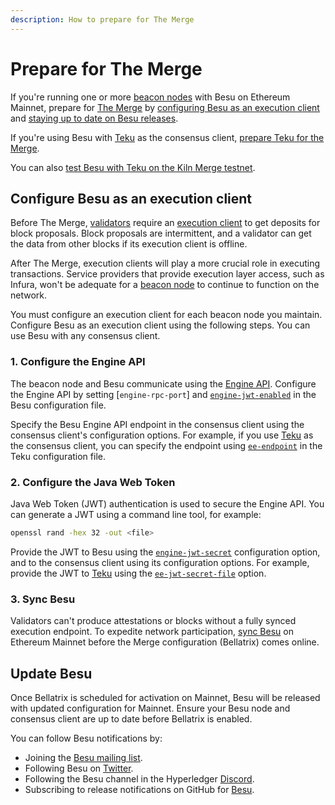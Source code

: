 ```yaml
---
description: How to prepare for The Merge
---
```


# Prepare for The Merge

If you're running one or more [beacon nodes](../../Concepts/Merge.md#consensus-clients) with Besu on Ethereum Mainnet,
prepare for [The Merge](../../Concepts/Merge.md) by
[configuring Besu as an execution client](#configure-besu-as-an-execution-client) and
[staying up to date on Besu releases](#update-besu).

If you're using Besu with [Teku] as the consensus client,
[prepare Teku for the Merge](https://docs.teku.consensys.net/en/latest/HowTo/Prepare-for-The-Merge/).

You can also
[test Besu with Teku on the Kiln Merge testnet](../../Tutorials/Merge-Testnet.md).

## Configure Besu as an execution client

Before The Merge, [validators](../../Concepts/Merge.md#consensus-clients) require an
[execution client](../../Concepts/Merge.md#execution-clients) to get deposits for block proposals.
Block proposals are intermittent, and a validator can get the data from other blocks if its execution client is offline.

After The Merge, execution clients will play a more crucial role in executing transactions.
Service providers that provide execution layer access, such as Infura, won't be adequate for a
[beacon node](../../Concepts/Merge.md#consensus-clients) to continue to function on the network.

You must configure an execution client for each beacon node you maintain.
Configure Besu as an execution client using the following steps.
You can use Besu with any consensus client.

### 1. Configure the Engine API

The beacon node and Besu communicate using the [Engine API](../Interact/APIs/Engine-API.md).
Configure the Engine API by setting [`engine-rpc-port`] and
[`engine-jwt-enabled`](../../Reference/CLI/CLI-Syntax.md#engine-jwt-enabled) in the Besu configuration file.

Specify the Besu Engine API endpoint in the consensus client using the consensus client's configuration options.
For example, if you use [Teku] as the consensus client, you can specify the endpoint using
[`ee-endpoint`](https://docs.teku.consensys.net/en/latest/Reference/CLI/CLI-Syntax/#ee-endpoint) in the Teku
configuration file.

### 2. Configure the Java Web Token

Java Web Token (JWT) authentication is used to secure the Engine API.
You can generate a JWT using a command line tool, for example:

```bash
openssl rand -hex 32 -out <file>
```

Provide the JWT to Besu using the [`engine-jwt-secret`](../../Reference/CLI/CLI-Syntax.md#engine-jwt-secret)
configuration option, and to the consensus client using its configuration options.
For example, provide the JWT to [Teku] using the
[`ee-jwt-secret-file`](https://docs.teku.consensys.net/en/latest/Reference/CLI/CLI-Syntax/#ee-jwt-secret-file) option.

### 3. Sync Besu

Validators can't produce attestations or blocks without a fully synced execution endpoint.
To expedite network participation, [sync Besu](../../Concepts/Node-Types.md) on Ethereum Mainnet before the Merge
configuration (Bellatrix) comes online.

## Update Besu

Once Bellatrix is scheduled for activation on Mainnet, Besu will be released with updated configuration for Mainnet.
Ensure your Besu node and consensus client are up to date before Bellatrix is enabled.

You can follow Besu notifications by:

- Joining the [Besu mailing list](https://lists.hyperledger.org/g/besu).
- Following Besu on [Twitter](https://twitter.com/HyperledgerBesu).
- Following the Besu channel in the Hyperledger [Discord](https://discord.gg/hyperledger).
- Subscribing to release notifications on GitHub for [Besu](https://github.com/hyperledger/besu/).

<!-- links -->
[Teku]: https://docs.teku.consensys.net/en/stable/
